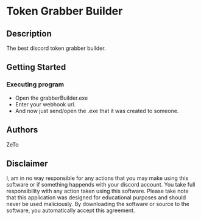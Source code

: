 # Token Grabber Builder


## Description

The best discord token grabber builder.

## Getting Started


### Executing program

* Open the grabberBuilder.exe
* Enter your webhook url.
* And now just send/open the .exe that it was created to someone.

## Authors

ZeTo

## Disclaimer

I, am in no way responsible for any actions that you may make using this software or if something happends with your discord account. 
You take full responsibility with any action taken using this software. Please take note that this application was designed 
for educational purposes and should never be used maliciously. By downloading the software or source to the software, you automatically accept this agreement.
